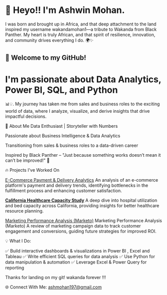 # 👋 **Heyo!! I'm Ashwin Mohan.**

I was born and brought up in Africa, and that deep attachment to the land inspired my username wakandamohan1—a tribute to Wakanda from Black Panther. My heart is truly African, and that spirit of resilience, innovation, and community drives everything I do. 🌍✨ 

## 🚀 Welcome to my GitHub!
# **I'm passionate about Data Analytics, Power BI, SQL, and Python**


📊💡. My journey has taken me from sales and business roles to the exciting world of data, where I analyze, visualize, and derive insights that drive impactful decisions.

🌟 About Me
Data Enthusiast | Storyteller with Numbers

Passionate about Business Intelligence & Data Analytics

Transitioning from sales & business roles to a data-driven career

Inspired by Black Panther – "Just because something works doesn’t mean it can’t be improved!" 🖤



🔥 Projects I've Worked On

[E-Commerce Payment & Delivery Analytics](https://github.com/wakandamohan1/E-Commerce-Payment-and-Delivery-Analytics-Case-Study)
An analysis of an e-commerce platform's payment and delivery trends, identifying bottlenecks in the fulfillment process and enhancing customer satisfaction.

**[California Healthcare Capacity Study](https://github.com/wakandamohan1/California-Healthcare-Capacity-Study)**
A deep dive into hospital utilization and bed capacity across California, providing insights for better healthcare resource planning.

[Marketing Performance Analysis (Marketo)](https://github.com/wakandamohan1/Marketing-Performance-Marketo-Data)
Marketing Performance Analysis (Marketo)
A review of marketing campaign data to track customer engagement and conversions, guiding future strategies for improved ROI.





💡 What I Do:

✅ Build interactive dashboards & visualizations in Power BI , Excel and Tableau
✅ Write efficient SQL queries for data analysis
✅ Use Python for data manipulation & automation
✅ Leverage Excel & Power Query for reporting

Thanks for landing on my git! wakanda forever !!!

🌐 Connect With Me: ashmohan197@gmail.com
